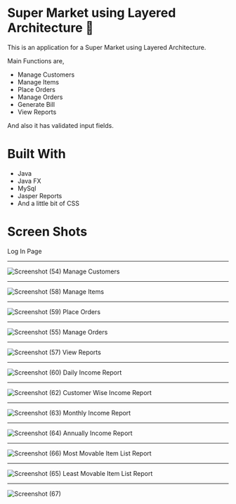 # Super Market using Layered Architecture 🏢

This is an application for a Super Market using Layered Architecture.

Main Functions are,
 - Manage Customers
 - Manage Items
 - Place Orders
 - Manage Orders
 - Generate Bill
 - View Reports
 
 And also it has validated input fields.
 
 # Built With
 
 - Java
 - Java FX
 - MySql
 - Jasper Reports
 - And a little bit of CSS
 
 # Screen Shots
 
Log In Page<hr> 
![Screenshot (54)](https://user-images.githubusercontent.com/90234105/153431426-1f443654-f03f-415a-9107-fc02607fa399.png)
Manage Customers<hr>
![Screenshot (58)](https://user-images.githubusercontent.com/90234105/153431855-1c14ef09-dead-483b-83b1-e26dd5af7f85.png)
Manage Items<hr>
![Screenshot (59)](https://user-images.githubusercontent.com/90234105/153431893-abe87379-47d8-4b61-a2da-3291ce0320eb.png)
Place Orders<hr>
![Screenshot (55)](https://user-images.githubusercontent.com/90234105/153431952-1df15432-45b1-47fa-ad62-9fadc315b296.png)
Manage Orders<hr>
![Screenshot (57)](https://user-images.githubusercontent.com/90234105/153431993-7dc5cc69-aa74-4223-ba5a-f2f29552e6ee.png)
View Reports<hr>
![Screenshot (60)](https://user-images.githubusercontent.com/90234105/153432161-15475ebc-4082-4b9f-a5e9-ad45da464964.png)
Daily Income Report<hr>
![Screenshot (62)](https://user-images.githubusercontent.com/90234105/153432233-6f317620-f813-4a25-a6b7-3dc83c4e64d9.png)
Customer Wise Income Report<hr>
![Screenshot (63)](https://user-images.githubusercontent.com/90234105/153432395-2ca2656e-279f-4c21-8a60-e065a3ac9f63.png)
Monthly Income Report<hr>
![Screenshot (64)](https://user-images.githubusercontent.com/90234105/153432535-c96a077b-1583-47b6-8628-d8f78df58973.png)
Annually Income Report<hr>
![Screenshot (66)](https://user-images.githubusercontent.com/90234105/153432723-68de9c53-1034-46be-9e79-8ac15b691d9e.png)
Most Movable Item List Report<hr>
![Screenshot (65)](https://user-images.githubusercontent.com/90234105/153432581-06fa3643-bfec-4c2b-85e9-25c17d8ea974.png)
Least Movable Item List Report<hr>
![Screenshot (67)](https://user-images.githubusercontent.com/90234105/153432756-a3398b8b-3ade-43cc-8e74-2d2d2a84e8bd.png)

